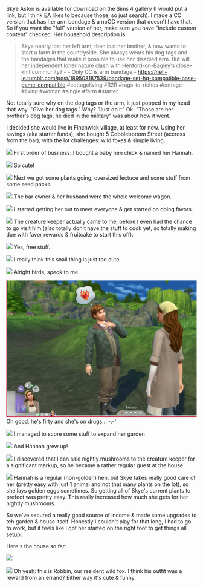 Skye Aston is available for download on the Sims 4 gallery (I would put a link, but I think EA likes to because those, so just search). I made a CC version that has her arm bandage & a noCC version that doesn't have that. So if you want the "full" version of her, make sure you have "include custom content" checked. Her household description is:

> Skye nearly lost her left arm, then lost her brother, & now wants to start a farm in the countryside. She always wears his dog tags and the bandages that make it possible to use her disabled arm. But will her independent loner nature clash with Henford-on-Bagley's close-knit community? - - Only CC is arm bandage - https://nell-le.tumblr.com/post/189508187539/bandage-set-hq-compatible-base-game-compatible #cottageliving #R2R #rags-to-riches #cottage #living #woman #single #farm #starter

Not totally sure why on the dog tags or the arm, it just popped in my head that way. "Give her dog tags." Why? "Just do it" Ok. "Those are her brother's dog tags, he died in the military" was about how it went.

I decided she would live in Finchwick village, at least for now. Using her savings (aka starter funds), she bought 5 Cobblebottom Street (accross from the bar), with the lot challenges: wild foxes & simple living.

![](05-30-22_5-23-50%C2%A0AM.png)
First order of business: I bought a baby hen chick & named her Hannah.

![](05-30-22_5-24-18%C2%A0AM.png)
So cute!

![](05-30-22_5-26-34%C2%A0AM.png)
Next we got some plants going, oversized lectuce and some stuff from some seed packs.

![](05-30-22_5-30-54%C2%A0AM.png)
The bar owner & her husband were the whole welcome wagon.

![](05-30-22_5-42-00%C2%A0AM.png)
I started getting her out to meet everyone & get started on doing favors.

![](05-30-22_6-02-25%C2%A0AM.png)
The creature keeper actually came to me, before I even had the chance to go visit him (also totally don't have the stuff to cook yet, so totally making due with favor rewards & fruitcake to start this off).

![](05-30-22_6-06-49%C2%A0AM.png)
Yes, free stuff.

![](05-30-22_6-23-54%C2%A0AM.png)
I really think this snail thing is just too cute.

![](05-30-22_6-25-33%C2%A0AM.png)
Alright birds, *speak* to me.

![](oh%20good.PNG)
Oh good, he's firty and she's on drugs... -.-'

![](05-30-22_7-28-07%C2%A0AM.png)
I managed to score some stuff to expand her garden

![](05-30-22_7-32-35%C2%A0AM.png)
And Hannah grew up!

![](05-30-22_7-37-49%C2%A0AM.png)
I discovered that I can sale nightly mushrooms to the creature keeper for a significant markup, so he became a rather regular guest at the house.

![](05-31-22_7-36-10%C2%A0AM.png)
Hannah is a regular (non-golden) hen, but Skye takes really good care of her (pretty easy with just 1 animal and not that many plants on the lot), so she lays golden eggs sometimes. So getting all of Skye's current plants to prefect was pretty easy. This really increased how much she gets for her nightly mushrooms.

So we've secured a really good source of income & made some upgrades to teh garden & house itself. Honestly I couldn't play for that long, I had to go to work, but it feels like I got her started on the right foot to get things all setup.

Here's the house so far:

![](06-03-22_12-45-35%C2%A0PM.png)

![](06-03-22_12-45-47%C2%A0PM.png)
Oh yeah: this is Robbin, our resident wild fox. I think his outfit was a reward from an errand? Either way it's cute & funny. 
